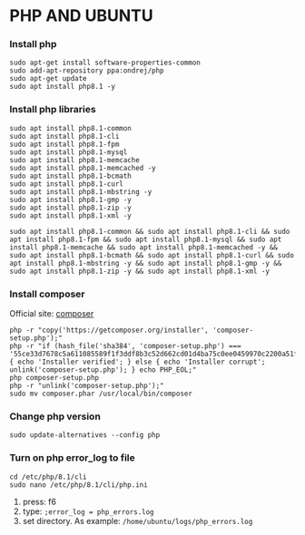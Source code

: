 # PHP AND UBUNTU
### Install php
 ```shell
sudo apt-get install software-properties-common
sudo add-apt-repository ppa:ondrej/php
sudo apt-get update
sudo apt install php8.1 -y
 ```

### Install php libraries
 ```shell
sudo apt install php8.1-common
sudo apt install php8.1-cli
sudo apt install php8.1-fpm
sudo apt install php8.1-mysql
sudo apt install php8.1-memcache
sudo apt install php8.1-memcached -y
sudo apt install php8.1-bcmath
sudo apt install php8.1-curl
sudo apt install php8.1-mbstring -y
sudo apt install php8.1-gmp -y
sudo apt install php8.1-zip -y
sudo apt install php8.1-xml -y
```
 ```shell
sudo apt install php8.1-common && sudo apt install php8.1-cli && sudo apt install php8.1-fpm && sudo apt install php8.1-mysql && sudo apt install php8.1-memcache && sudo apt install php8.1-memcached -y && sudo apt install php8.1-bcmath && sudo apt install php8.1-curl && sudo apt install php8.1-mbstring -y && sudo apt install php8.1-gmp -y && sudo apt install php8.1-zip -y && sudo apt install php8.1-xml -y
 ```

### Install composer

Official site: <a href="https://getcomposer.org/download/" target="_blank">composer</a>
 ```shell
php -r "copy('https://getcomposer.org/installer', 'composer-setup.php');"
php -r "if (hash_file('sha384', 'composer-setup.php') === '55ce33d7678c5a611085589f1f3ddf8b3c52d662cd01d4ba75c0ee0459970c2200a51f492d557530c71c15d8dba01eae') { echo 'Installer verified'; } else { echo 'Installer corrupt'; unlink('composer-setup.php'); } echo PHP_EOL;"
php composer-setup.php
php -r "unlink('composer-setup.php');"
sudo mv composer.phar /usr/local/bin/composer
```

### Change php version
 ```shell
sudo update-alternatives --config php
 ```

### Turn on php error_log to file
 ```shell
cd /etc/php/8.1/cli
sudo nano /etc/php/8.1/cli/php.ini
 ```
1) press: f6
2) type: `;error_log = php_errors.log`
3) set directory. As example: `/home/ubuntu/logs/php_errors.log`

